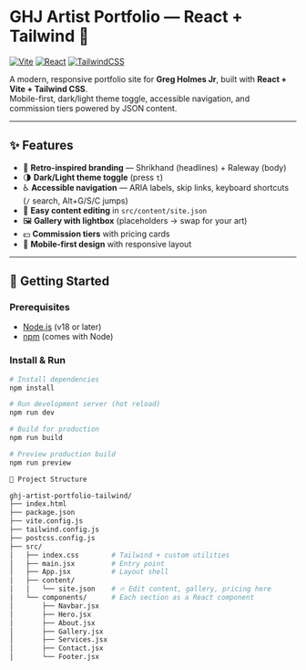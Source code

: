 # GHJ Artist Portfolio — React + Tailwind 🎨

[![Vite](https://img.shields.io/badge/Built%20with-Vite-646CFF?logo=vite&logoColor=white)](https://vitejs.dev/)
[![React](https://img.shields.io/badge/React-18-blue?logo=react)](https://react.dev/)
[![TailwindCSS](https://img.shields.io/badge/TailwindCSS-3.4-38B2AC?logo=tailwindcss&logoColor=white)](https://tailwindcss.com/)

A modern, responsive portfolio site for **Greg Holmes Jr**, built with **React + Vite + Tailwind CSS**.  
Mobile-first, dark/light theme toggle, accessible navigation, and commission tiers powered by JSON content.

---

## ✨ Features
- 🎨 **Retro-inspired branding** — Shrikhand (headlines) + Raleway (body)
- 🌗 **Dark/Light theme toggle** (press `t`)
- ♿ **Accessible navigation** — ARIA labels, skip links, keyboard shortcuts (`/` search, Alt+G/S/C jumps)
- 📂 **Easy content editing** in `src/content/site.json`
- 🖼️ **Gallery with lightbox** (placeholders → swap for your art)
- 💵 **Commission tiers** with pricing cards
- 📱 **Mobile-first design** with responsive layout

---

## 🚀 Getting Started

### Prerequisites
- [Node.js](https://nodejs.org/) (v18 or later)
- [npm](https://www.npmjs.com/) (comes with Node)

### Install & Run
```bash
# Install dependencies
npm install

# Run development server (hot reload)
npm run dev

# Build for production
npm run build

# Preview production build
npm run preview

📂 Project Structure

ghj-artist-portfolio-tailwind/
├── index.html
├── package.json
├── vite.config.js
├── tailwind.config.js
├── postcss.config.js
├── src/
│   ├── index.css        # Tailwind + custom utilities
│   ├── main.jsx         # Entry point
│   ├── App.jsx          # Layout shell
│   ├── content/
│   │   └── site.json    # 🔥 Edit content, gallery, pricing here
│   └── components/      # Each section as a React component
│       ├── Navbar.jsx
│       ├── Hero.jsx
│       ├── About.jsx
│       ├── Gallery.jsx
│       ├── Services.jsx
│       ├── Contact.jsx
│       └── Footer.jsx
